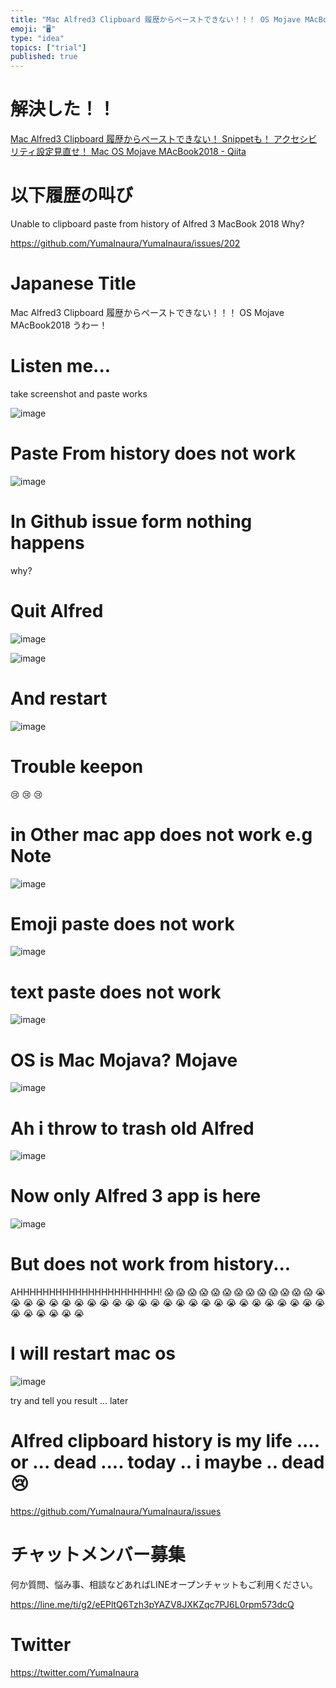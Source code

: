 ```yaml
---
title: "Mac Alfred3 Clipboard 履歴からペーストできない！！！ OS Mojave MAcBook2018 うわー！"
emoji: "🖥"
type: "idea"
topics: ["trial"]
published: true
---
```


# 解決した！！

[Mac Alfred3 Clipboard 履歴からペーストできない！ Snippetも！ アクセシビリティ設定見直せ！ Mac OS Mojave MAcBook2018 - Qiita](https://qiita.com/YumaInaura/items/6f6375894bc60cff59c2)

# 以下履歴の叫び

Unable to clipboard paste from history of Alfred 3 MacBook 2018 Why?

https://github.com/YumaInaura/YumaInaura/issues/202

# Japanese Title

Mac Alfred3 Clipboard 履歴からペーストできない！！！ OS Mojave MAcBook2018 うわー！

# Listen me...

take screenshot and paste works

![image](https://user-images.githubusercontent.com/13635059/50620843-74e78200-0f45-11e9-916f-54cb1995b32d.png)

# Paste From history does not work

![image](https://user-images.githubusercontent.com/13635059/50620850-83359e00-0f45-11e9-9432-7c74a2524dbe.png)

# In Github issue form nothing happens

why?

# Quit Alfred

![image](https://user-images.githubusercontent.com/13635059/50620865-98123180-0f45-11e9-89ca-c54dd332bd1b.png)


![image](https://user-images.githubusercontent.com/13635059/50620870-9f393f80-0f45-11e9-83e8-0a13a7beb4cc.png)

# And restart

![image](https://user-images.githubusercontent.com/13635059/50620885-b5470000-0f45-11e9-8760-7273d483a09c.png)

# Trouble keepon

😢 😢 😢 

# in Other mac app does not work e.g Note

![image](https://user-images.githubusercontent.com/13635059/50620916-e9babc00-0f45-11e9-91ac-800988a9cc2f.png)

# Emoji paste does not work

![image](https://user-images.githubusercontent.com/13635059/50620929-f6d7ab00-0f45-11e9-8a79-bcd7149f81d6.png)

# text paste does not work

![image](https://user-images.githubusercontent.com/13635059/50620946-07882100-0f46-11e9-99cb-36bf07fd80a8.png)

# OS is Mac Mojava? Mojave

![image](https://user-images.githubusercontent.com/13635059/50620966-25558600-0f46-11e9-931b-c242a36ebe0e.png)

# Ah  i throw to trash old Alfred

![image](https://user-images.githubusercontent.com/13635059/50620991-533aca80-0f46-11e9-80d7-a9ec3ae2dde3.png)

# Now only Alfred 3 app is here

![image](https://user-images.githubusercontent.com/13635059/50621011-6c437b80-0f46-11e9-8cfa-c8f8655043ee.png)

# But does not work from history...

AHHHHHHHHHHHHHHHHHHHHHH!
😱 😱 😱 😱 😱 😱 😱 😱 😱 😱 😱 😱 😱 
😭 😭 😭 😭 😭 😭 😭 😭 😭 😭 😭 😭 😭 😭 😭 
😭 😭 😭 😭 😭 😭 😭 😭 😭 😭 😭 😭 😭 😭 😭 😭 😭 


# I will restart mac os


![image](https://user-images.githubusercontent.com/13635059/50620954-140c7980-0f46-11e9-8364-b5d6f2e4bebc.png)


try and tell you result ... later

# Alfred clipboard history is my life .... or ... dead .... today .. i maybe .. dead 😢 

https://github.com/YumaInaura/YumaInaura/issues








<!-- Update From Qiita API -->

# チャットメンバー募集


何か質問、悩み事、相談などあればLINEオープンチャットもご利用ください。

https://line.me/ti/g2/eEPltQ6Tzh3pYAZV8JXKZqc7PJ6L0rpm573dcQ





# Twitter


https://twitter.com/YumaInaura


<!-- Update From Qiita API -->


